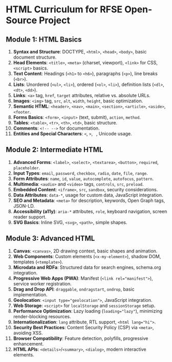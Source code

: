 # HTML Curriculum for RFSE Open-Source Project

## Module 1: HTML Basics

1. **Syntax and Structure**: DOCTYPE, `<html>`, `<head>`, `<body>`, basic document structure.
2. **Head Elements**: `<title>`, `<meta>` (charset, viewport), `<link>` for CSS, `<script>` basics.
3. **Text Content**: Headings (`<h1>` to `<h6>`), paragraphs (`<p>`), line breaks (`<br>`).
4. **Lists**: Unordered (`<ul>`, `<li>`), ordered (`<ol>`, `<li>`), definition lists (`<dl>`, `<dt>`, `<dd>`).
5. **Links**: `<a>` tag, `href`, `target` attributes, relative vs. absolute URLs.
6. **Images**: `<img>` tag, `src`, `alt`, `width`, `height`, basic optimization.
7. **Semantic HTML**: `<header>`, `<nav>`, `<main>`, `<section>`, `<article>`, `<aside>`, `<footer`.
8. **Forms Basics**: `<form>`, `<input>` (text, submit), `action`, `method`.
9. **Tables**: `<table>`, `<tr>`, `<th>`, `<td>`, basic structure.
10. **Comments**: `<!-- -->` for documentation.
11. **Entities and Special Characters**: `<`, `>`, ` `, Unicode usage.

## Module 2: Intermediate HTML

1. **Advanced Forms**: `<label>`, `<select>`, `<textarea>`, `<button>`, `required`, `placeholder`.
2. **Input Types**: `email`, `password`, `checkbox`, `radio`, `date`, `file`, `range`.
3. **Form Attributes**: `name`, `id`, `value`, `autocomplete`, `autofocus`, `pattern`.
4. **Multimedia**: `<audio>` and `<video>` tags, `controls`, `src`, `preload`.
5. **Embedded Content**: `<iframe>`, `src`, `sandbox`, security considerations.
6. **Data Attributes**: `data-*`, usage for custom data, JavaScript integration.
7. **SEO and Metadata**: `<meta>` for description, keywords, Open Graph tags, JSON-LD.
8. **Accessibility (a11y)**: `aria-*` attributes, `role`, keyboard navigation, screen reader support.
9. **SVG Basics**: Inline SVG, `<svg>`, `<path>`, simple shapes.

## Module 3: Advanced HTML

1. **Canvas**: `<canvas>`, 2D drawing context, basic shapes and animation.
2. **Web Components**: Custom elements (`<x-my-element>`), shadow DOM, templates (`<template>`).
3. **Microdata and RDFa**: Structured data for search engines, schema.org integration.
4. **Progressive Web Apps (PWA)**: Manifest (`<link rel="manifest">`), service worker registration.
5. **Drag and Drop API**: `draggable`, `ondragstart`, `ondrop`, basic implementation.
6. **Geolocation**: `<input type="geolocation">`, JavaScript integration.
7. **Web Storage**: `<script>` for `localStorage` and `sessionStorage` setup.
8. **Performance Optimization**: Lazy loading (`loading="lazy"`), minimizing render-blocking resources.
9. **Internationalization**: `lang` attribute, RTL support, `<html lang="hi">`.
10. **Security Best Practices**: Content Security Policy (CSP) via `<meta>`, avoiding XSS.
11. **Browser Compatibility**: Feature detection, polyfills, progressive enhancement.
12. **HTML APIs**: `<details>`/`<summary>`, `<dialog>`, modern interactive elements.
